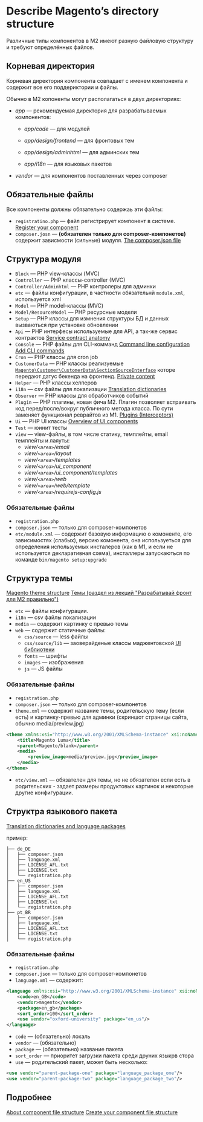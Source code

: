 # Describe Magento’s directory structure

Различные типы компонентов в M2 имеют разную файловую структуру и требуют определённых файлов.

## Корневая директория

Корневая директория компонента совпадает с именем компонента и содержит все его поддериктории и файлы.

Обычно в M2 копоненты могут располагаться в двух директориях:

* _app_ — рекомендуемая директория для разрабатываемых компонентов:

  * _app/code_ — для модулей

  * _app/design/frontend_ — для фронтовых тем

  * _app/design/adminhtml_ — для админских тем

  * _app/i18n_ — для языковых пакетов
* _vendor_ — для компонентов поставленных через composer

## Обязательные файлы

Все компоненты должны обязательно содержаь эти файлы:

* `registratino.php` — файл регистрирует компонент в системе. [Register your component](https://devdocs.magento.com/guides/v2.4/extension-dev-guide/build/component-registration.html)
* `composer.josn` — **(обязателен только для composer-компонетов)** содержит зависмости (сильные) модуля. [The composer.json file](https://devdocs.magento.com/guides/v2.4/extension-dev-guide/build/composer-integration.html)

## Структура модуля

* `Block` — PHP view-классы (MVC)
* `Controller` — PHP классы-controller (MVC)
* `Controller/Adminhtml` — PHP контролеры для админки
* `etc` — файлы конфигурации, в частности обязательнй `module.xml`, используется xml
* `Model` — PHP model-классы (MVC)
* `Model/ResourceModel` — PHP ресурсные модели
* `Setup` — PHP классы для измнения структуры БД и данных вызваються при установке обновлении
* `Api` — PHP интерфесы используемые для API, а так-же сервис контрактов
[Service contract anatomy](https://devdocs.magento.com/guides/v2.4/architecture/archi_perspectives/service_layer.html#service-contract-anatomy)
* `Console` — PHP файлы для CLI-комманд 
[Command line configuration](https://devdocs.magento.com/guides/v2.4/config-guide/cli/config-cli.html#config-new-cli-intro)
[Add CLI commands](https://devdocs.magento.com/guides/v2.4/extension-dev-guide/cli-cmds/cli-add.html)
* `Cron` — PHP классы для cron job
* `CustomerData` — PHP классы реализуемые [`Magento\Customer\CustomerData\SectionSourceInterface`](https://github.com/magento/magento2/blob/2.4/app/code/Magento/Customer/CustomerData/SectionSourceInterface.php) которе передают датус бекенда на фронтенд. 
[Private content](https://devdocs.magento.com/guides/v2.4/extension-dev-guide/cache/page-caching/private-content.html)
* `Helper` — PHP классы хелперов
* `i18n` — csv файлы для локализации
[Translation dictionaries](https://devdocs.magento.com/guides/v2.4/frontend-dev-guide/translations/xlate.html#m2devgde-xlate-dictionaries)
* `Observer` — PHP классы для обработчиков событий
* `Plugin` — PHP плагины, новая фича M2. Плагин позволяет встраивать код перед/после/вокруг публичного метода класса. По сути заменяет функционал реврайтов из M1.
[Plugins (Interceptors)](https://devdocs.magento.com/guides/v2.4/extension-dev-guide/plugins.html)
* `Ui` — PHP UI классы [Overview of UI components](https://devdocs.magento.com/guides/v2.4/ui_comp_guide/bk-ui_comps.html)
* `Test` — юинит тесты
* `view` — view-файлы, в том числе статику, темплейты, email темплейты и лаяуты:
  * _view/`<area>`/email_
  * _view/`<area>`/layout_
  * _view/`<area>`/templates_
  * _view/`<area>`/ui_component_
  * _view/`<area>`/ui_component/templates_
  * _view/`<area>`/web_
  * _view/`<area>`/web/template_
  * _view/`<area>`/requirejs-config.js_

### Обязательные файлы

* `registration.php`
* `composer.json` — только для composer-компонетов
* `etc/module.xml` — содержит базовую информацию о комоненте, его зависимостях (слабых), версию комонента, она используеться для определения используемых инсталеров (как в M1, и если не используется декларативная схема), инсталлеры запускаються по команде `bin/magento setup:upgrade`

## Структура темы

[Magento theme structure](https://devdocs.magento.com/guides/v2.4/frontend-dev-guide/themes/theme-structure.html)
[Темы (раздел из лекций "Разрабатывай фронт для М2 правильно")](https://docs.google.com/document/d/1coMy9ot22x73j3nYAviJIgcJwkgn0D551lbo6VS6cyQ/edit#heading=h.a1cwxdu8gsws)

* `etc` — файлы конфигурации.
* `i18n` — csv файлы локализации
* `media` — содержит картинку с превью темы
* `web` — содержит статичные файлы:
  * `css/source` — less файлы
  * `css/source/lib` — заоверайденые классы маджентовской [UI библиотеки](https://devdocs.magento.com/guides/v2.4/frontend-dev-guide/css-topics/theme-ui-lib.html)
  * `fonts` — шрифты
  * `images` — изображения
  * `js` — JS файлы

### Обязательные файлы

* `registration.php`
* `composer.json` — только для composer-компонетов
* `theme.xml` — содержит название темы, родительскую тему (если есть) и картинку-превью для админки (скриншот страницы сайта, обычно media/preview.jpg)
```xml
<theme xmlns:xsi="http://www.w3.org/2001/XMLSchema-instance" xsi:noNamespaceSchemaLocation="urn:magento:framework:Config/etc/theme.xsd">
    <title>Magento Luma</title>
    <parent>Magento/blank</parent>
    <media>
        <preview_image>media/preview.jpg</preview_image>
    </media>
</theme>
```
* `etc/view.xml` — обязателен для темы, но не обязателен если есть в родительских - задает размеры продуктовых картинок и некоторые другие конфигурации.

## Структра языкового пакета

[Translation dictionaries and language packages](https://devdocs.magento.com/guides/v2.4/config-guide/cli/config-cli-subcommands-i18n.html)

пример:
```
├── de_DE
│   ├── composer.json
│   ├── language.xml
│   ├── LICENSE_AFL.txt
│   ├── LICENSE.txt
│   └── registration.php
├── en_US
│   ├── composer.json
│   ├── language.xml
│   ├── LICENSE_AFL.txt
│   ├── LICENSE.txt
│   └── registration.php
├── pt_BR
│   ├── composer.json
│   ├── language.xml
│   ├── LICENSE_AFL.txt
│   ├── LICENSE.txt
│   └── registration.php
```

### Обязательные файлы

* `registration.php`
* `composer.json` — только для composer-компонетов
* `language.xml` — содержит:
```xml
<language xmlns:xsi="http://www.w3.org/2001/XMLSchema-instance" xsi:noNamespaceSchemaLocation="urn:magento:framework:App/Language/package.xsd">
    <code>en_GB</code>
    <vendor>magento</vendor>
    <package>en_gb</package>
    <sort_order>100</sort_order>
    <use vendor="oxford-university" package="en_us"/>
</language>
```
 * `code` — (обязательно) локаль
 * `vendor` — (обязательно)
 * `package` — (обязательно) название пакета 
 * `sort_order` — приоритет загрузки пакета среди друних языкрв стора
 * `use` — родительский пакет, может быть несколько:
```xml
<use vendor="parent-package-one" package="language_package_one"/>
<use vendor="parent-package-two" package="language_package_two"/>
```

## Подробнее

[About component file structure](https://devdocs.magento.com/guides/v2.4/extension-dev-guide/prepare/prepare_file-str.html)
[Create your component file structure](https://devdocs.magento.com/guides/v2.4/extension-dev-guide/build/module-file-structure.html)
